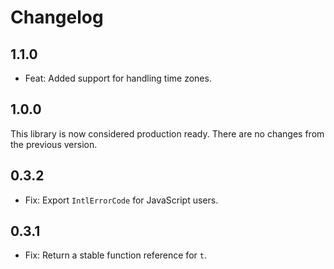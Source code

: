 # Changelog

## 1.1.0

- Feat: Added support for handling time zones.

## 1.0.0

This library is now considered production ready. There are no changes from the previous version.

## 0.3.2

- Fix: Export `IntlErrorCode` for JavaScript users.

## 0.3.1

- Fix: Return a stable function reference for `t`.

